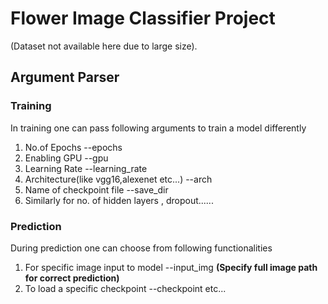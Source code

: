 # Flower Image Classifier Project
  (Dataset not available here due to large size).
  
## Argument Parser
### Training
In training one can pass following arguments to train a model differently
 1. No.of Epochs --epochs
 2. Enabling GPU --gpu
 3. Learning Rate --learning_rate
 4. Architecture(like vgg16,alexenet etc...) --arch
 5. Name of checkpoint file --save_dir
 6. Similarly for no. of hidden layers , dropout......
    
### Prediction
During prediction one can choose from following functionalities
 1. For specific image input to model --input_img **(Specify full image path for correct prediction)**
 2. To load a specific checkpoint --checkpoint etc...
